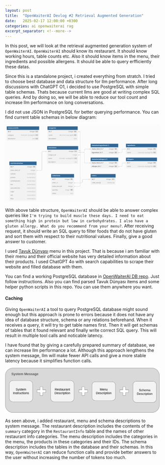 ```yaml
---
layout: post
title:  "OpenWaiterAI Devlog #2 Retrieval Augmented Generation"
date:   2025-02-17 12:00:00 +0300
categories: ai openwaiterai rag
excerpt_separator: <!--more-->
---
```

In this post, we will look at the retrieval augmented generation system of `OpenWaiterAI`. `OpenWaiterAI` should know its restaurant. It should know working hours, table counts etc. Also it should know items in the menu, their ingredients and possible allergens. It should be able to query erfficiently these datas.

Since this is a standalone project, i created everything from stratch. I tried to choose best database and data structure for llm performance. After long discussions with ChatGPT O1, i decided to use PostgreSQL with simple table schemas. Thats because current llms are good at writing complex SQL queries. And by doing so, we will be able to reduce our tool count and increase llm performance on long conversations.

I did not use JSON in PostgreSQL for better querying performance. You can find current table schemas in below diagram:

![PostgreSQL Table Schemas](/pictures/sql_schema.png)
<!--more-->

With above table structure, `OpenWaiterAI` should be able to answer complex queries like `I'm trying to build muscle these days. I need to eat something high in protein but low in carbohydrates. I also have a gluten allergy. What do you recommend from your menu?`. After receiving request, it should write an SQL query to filter foods that do not have gluten and sort them with respect to their nutritional values. Finally, give a good answer to customer.

I used [Tavuk Dünyası](https://www.tavukdunyasi.com/tr-en/) menu in this project. That is because i am familiar with their menu and their official website has very detailed information about their products. I used ChatGPT 4o with search capabilities to scrape their website and filled database with them.

You can find a working PostgreSQL database in [OpenWaiterAI DB repo](https://github.com/CumaOzavci/openwaiterai_db). Just follow instructions. Also you can find parsed Tavuk Dünyası items and some helper python scripts in this repo. You can use them anywhere you want.

#### Caching
Giving `OpenWaiterAI` a tool to query PostgreSQL database might sound enough but this approach is prone to errors because it does not have any idea of database structure, schema or any relations beforehand. When it receives a query, it will try to get table names first. Then it will get schemas of tables that it found relevant and finally write correct SQL query. This will result in multiple tool calls and noticable latency.

I have found that by giving a carefully prepared summary of database, we can increase llm performance a lot. Although this approach lengthens the system message, llm will make fewer API calls and give a more stable latency because it simplifies function calls.

![System Message Structure](/pictures/system_message_structure.png)

As seen above, i added restaurant, menu and schema descriptions to system message. The restaurant description includes the contents of the `summary` category in the `RestaurantInfo` table and the names of other restaurant info categories. The menu description includes the categories in the menu, the products in these categories and their IDs. The schema description includes the tables in the database and their schemas. In this way, `OpenWaiterAI` can reduce function calls and provide better answers to the user without increasing the number of tokens too much.
